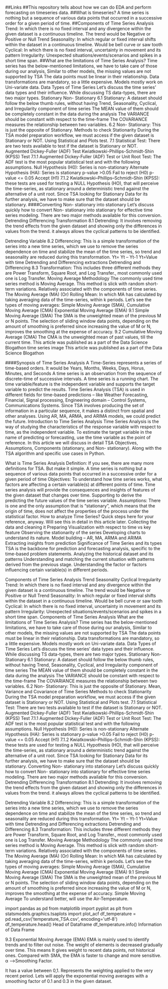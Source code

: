##Links
##This repository tells about how we can do EDA and perform forecasting on timeseries data.
##What is timeseries?
A time series is nothing but a sequence of various data points that occurred in a successive order for a given period of time.
##Components of Time Series Analysis
Trend: In which there is no fixed interval and any divergence within the given dataset is a continuous timeline. The trend would be Negative or Positive or Null Trend
Seasonality: In which regular or fixed interval shifts within the dataset in a continuous timeline. Would be bell curve or saw tooth
Cyclical: In which there is no fixed interval, uncertainty in movement and its pattern
Irregularity: Unexpected situations/events/scenarios and spikes in a short time span.
##What are the limitations of Time Series Analysis?
Time series has the below-mentioned limitations, we have to take care of those during our analysis,
Similar to other models, the missing values are not supported by TSA
The data points must be linear in their relationship.
Data transformations are mandatory, so a little expensive.
Models mostly work on Uni-variate data.
Data Types of Time Series
Let’s discuss the time series’ data types and their influence. While discussing TS data-types, there are two major types.
Stationary
Non- Stationary
6.1 Stationary: A dataset should follow the below thumb rules, without having Trend, Seasonality, Cyclical, and Irregularity component of time series
The MEAN value of them should be completely constant in the data during the analysis
The VARIANCE should be constant with respect to the time-frame
The COVARIANCE measures the relationship between two variables.
6.2 Non- Stationary: This is just the opposite of Stationary.
Methods to check Stationarity 
During the TSA model preparation workflow, we must access if the given dataset is Stationary or NOT. Using Statistical and Plots test.
7.1 Statistical Test: There are two tests available to test if the dataset is Stationary or NOT.
Augmented Dickey-Fuller (ADF) Test
Kwiatkowski-Phillips-Schmidt-Shin (KPSS) Test
7.1.1 Augmented Dickey-Fuller (ADF) Test or Unit Root Test: The ADF test is the most popular statistical test and with the following assumptions.
Null Hypothesis (H0): Series is non-stationary
Alternate Hypothesis (HA): Series is stationary
p-value >0.05 Fail to reject (H0)
p-value <= 0.05 Accept (H1)
7.1.2 Kwiatkowski–Phillips–Schmidt–Shin (KPSS): these tests are used for testing a NULL Hypothesis (HO), that will perceive the time-series, as stationary around a deterministic trend against the alternative of a unit root. Since TSA looking for Stationary Data for its further analysis, we have to make sure that the dataset should be stationary.
####Converting Non- stationary into stationary
Let’s discuss quickly how to convert Non- stationary into stationary for effective time series modeling. There are two major methods available for this conversion.
Detrending
Differencing
Transformation
8.1 Detrending: It involves removing the trend effects from the given dataset and showing only the differences in values from the trend. it always allows the cyclical patterns to be identified.

Detrending Variable
8.2 Differencing: This is a simple transformation of the series into a new time series, which we use to remove the series dependence on time and stabilize the mean of the time series, so trend and seasonality are reduced during this transformation.
Yt= Yt – Yt-1
Yt=Value with time
Detrending and Differencing extractions
Detrending and Differencing
8.3 Transformation: This includes three different methods they are Power Transform, Square Root, and Log Transfer., most commonly used one is Log Transfer.
Moving Average Methodology
The commonly used time series method is Moving Average. This method is slick with random short-term variations. Relatively associated with the components of time series.
The Moving Average (MA) (Or) Rolling Mean: In which MA has calculated by taking averaging data of the time-series, within k periods.
Let’s see the types of moving averages:
Simple Moving Average (SMA),
Cumulative Moving Average (CMA)
Exponential Moving Average (EMA)
9.1 Simple Moving Average (SMA)
The SMA is the unweighted mean of the previous M or N points. The selection of sliding window data points, depending on the amount of smoothing is preferred since increasing the value of M or N, improves the smoothing at the expense of accuracy.
9.2 Cumulative Moving Average (CMA)
The CMA is the unweighted mean of past values, till the current time.
This article was published as a part of the Data Science Blogathon
time series image
This article was published as a part of the Data Science Blogathon
 

####Synopsis of Time Series Analysis
A Time-Series represents a series of time-based orders. It would be Years, Months, Weeks, Days, Horus, Minutes, and Seconds
A time series is an observation from the sequence of discrete-time of successive intervals.
A time series is a running chart.
The time variable/feature is the independent variable and supports the target variable to predict the results.
Time Series Analysis (TSA) is used in different fields for time-based predictions – like Weather Forecasting, Financial, Signal processing, Engineering domain – Control Systems, Communications Systems.
Since TSA involves producing the set of information in a particular sequence, it makes a distinct from spatial and other analyses.
Using AR, MA, ARMA, and ARIMA models, we could predict the future.
Introduction to Time Series Analysis
Time Series Analysis is the way of studying the characteristics of the response variable with respect to time, as the independent variable. To estimate the target variable in the name of predicting or forecasting, use the time variable as the point of reference. In this article we will discuss in detail TSA Objectives, Assumptions, Components (stationary, and Non- stationary). Along with the TSA algorithm and specific use cases in Python.

What is Time Series Analysis
Definition: If you see, there are many more definitions for TSA. But make it simple.
A time series is nothing but a sequence of various data points that occurred in a successive order for a given period of time
Objectives:
To understand how time series works, what factors are affecting a certain variable(s) at different points of time.
Time series analysis will provide the consequences and insights of features of the given dataset that changes over time.
Supporting to derive the predicting the future values of the time series variable.
Assumptions: There is one and the only assumption that is “stationary”, which means that the origin of time, does not affect the properties of the process under the statistical factor.
How to analyze Time Series?
Quick steps here for your reference, anyway. Will see this in detail in this article later.
Collecting the data and cleaning it
Preparing Visualization with respect to time vs key feature
Observing the stationarity of the series
Developing charts to understand its nature.
Model building – AR, MA, ARMA and ARIMA
Extracting insights from prediction
Significance of Time Series and its types
TSA is the backbone for prediction and forecasting analysis, specific to the time-based problem statements.
Analyzing the historical dataset and its patterns
Understanding and matching the current situation with patterns derived from the previous stage.
Understanding the factor or factors influencing certain variable(s) in different periods.

Components of Time Series Analysis
Trend
Seasonality
Cyclical
Irregularity
Trend: In which there is no fixed interval and any divergence within the given dataset is a continuous timeline. The trend would be Negative or Positive or Null Trend
Seasonality: In which regular or fixed interval shifts within the dataset in a continuous timeline. Would be bell curve or saw tooth
Cyclical: In which there is no fixed interval, uncertainty in movement and its pattern
Irregularity: Unexpected situations/events/scenarios and spikes in a short time span.
Components of Time Series Analysis
What are the limitations of Time Series Analysis?
Time series has the below-mentioned limitations, we have to take care of those during our analysis,
Similar to other models, the missing values are not supported by TSA
The data points must be linear in their relationship.
Data transformations are mandatory, so a little expensive.
Models mostly work on Uni-variate data.
Data Types of Time Series
Let’s discuss the time series’ data types and their influence. While discussing TS data-types, there are two major types.
Stationary
Non- Stationary
6.1 Stationary: A dataset should follow the below thumb rules, without having Trend, Seasonality, Cyclical, and Irregularity component of time series
The MEAN value of them should be completely constant in the data during the analysis
The VARIANCE should be constant with respect to the time-frame
The COVARIANCE measures the relationship between two variables.
6.2 Non- Stationary: This is just the opposite of Stationary.
Mean, Variance and Covariance of Time Series
Methods to check Stationarity 
During the TSA model preparation workflow, we must access if the given dataset is Stationary or NOT. Using Statistical and Plots test.
7.1 Statistical Test: There are two tests available to test if the dataset is Stationary or NOT.
Augmented Dickey-Fuller (ADF) Test
Kwiatkowski-Phillips-Schmidt-Shin (KPSS) Test
7.1.1 Augmented Dickey-Fuller (ADF) Test or Unit Root Test: The ADF test is the most popular statistical test and with the following assumptions.
Null Hypothesis (H0): Series is non-stationary
Alternate Hypothesis (HA): Series is stationary
p-value >0.05 Fail to reject (H0)
p-value <= 0.05 Accept (H1)
7.1.2 Kwiatkowski–Phillips–Schmidt–Shin (KPSS): these tests are used for testing a NULL Hypothesis (HO), that will perceive the time-series, as stationary around a deterministic trend against the alternative of a unit root. Since TSA looking for Stationary Data for its further analysis, we have to make sure that the dataset should be stationary.
Converting Non- stationary into stationary
Let’s discuss quickly how to convert Non- stationary into stationary for effective time series modeling. There are two major methods available for this conversion.
Detrending
Differencing
Transformation
8.1 Detrending: It involves removing the trend effects from the given dataset and showing only the differences in values from the trend. it always allows the cyclical patterns to be identified.

Detrending Variable
8.2 Differencing: This is a simple transformation of the series into a new time series, which we use to remove the series dependence on time and stabilize the mean of the time series, so trend and seasonality are reduced during this transformation.
Yt= Yt – Yt-1
Yt=Value with time
Detrending and Differencing extractions
Detrending and Differencing
8.3 Transformation: This includes three different methods they are Power Transform, Square Root, and Log Transfer., most commonly used one is Log Transfer.
Moving Average Methodology
The commonly used time series method is Moving Average. This method is slick with random short-term variations. Relatively associated with the components of time series.
The Moving Average (MA) (Or) Rolling Mean: In which MA has calculated by taking averaging data of the time-series, within k periods.
Let’s see the types of moving averages:
Simple Moving Average (SMA),
Cumulative Moving Average (CMA)
Exponential Moving Average (EMA)
9.1 Simple Moving Average (SMA)
The SMA is the unweighted mean of the previous M or N points. The selection of sliding window data points, depending on the amount of smoothing is preferred since increasing the value of M or N, improves the smoothing at the expense of accuracy.
Simple Moving Average
To understand better, will use the Air-Temperature.

import pandas as pd
from matplotlib import pyplot as plt
from statsmodels.graphics.tsaplots import plot_acf
df_temperature = pd.read_csv('temperature_TSA.csv', encoding='utf-8')
df_temperature.head()
Head of Dataframe
df_temperature.info()
Information of Data Frame

9.3 Exponential Moving Average (EMA)
EMA is mainly used to identify trends and to filter out noise. The weight of elements is decreased gradually over time. This means It gives weight to recent data points, not historical ones. Compared with SMA, the EMA is faster to change and more sensitive.
α –>Smoothing Factor.

It has a value between 0,1.
Represents the weighting applied to the very recent period.
Lets will apply the exponential moving averages with a smoothing factor of 0.1 and 0.3 in the given dataset.
 
